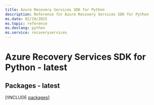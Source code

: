 ```yaml
---
title: Azure Recovery Services SDK for Python
description: Reference for Azure Recovery Services SDK for Python
ms.date: 02/19/2025
ms.topic: reference
ms.devlang: python
ms.service: recoveryservices
---
```

# Azure Recovery Services SDK for Python - latest
## Packages - latest
[!INCLUDE [packages](recovery-services-index.md)]